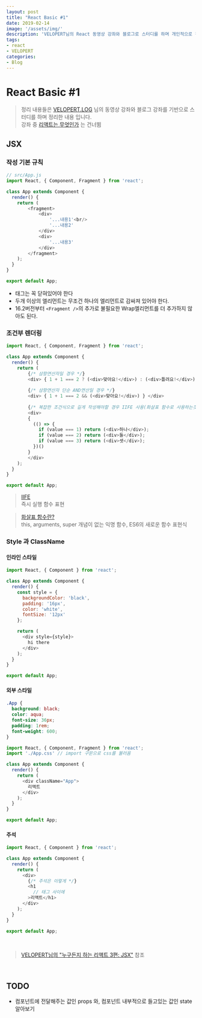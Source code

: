 ```yaml
---
layout: post
title: "React Basic #1"
date: 2019-02-14
image: '/assets/img/'
description: 'VELOPERT님의 React 동영상 강좌와 블로그로 스터디를 하며 개인적으로 정리한 포스트'
tags:
- react
- VELOPERT
categories:
- Blog
---
```


# React Basic #1  
> 정리 내용들은 [VELOPERT.LOG](https://velopert.com/reactjs-tutorials) 님의 동영상 강좌와 블로그 강좌를 기반으로 스터디를 하며 정리한 내용 입니다.  
> 강좌 중 [리액트는 무엇인가](https://velopert.com/3612) 는 건너뜀

## JSX

### 작성 기본 규칙
```javascript
// src/App.js
import React, { Component, Fragment } from 'react';

class App extends Component {
  render() {
    return (
        <fragment>        
            <div>
                '...내용1'<br/>
                '...내용2'
            </div>
            <div>
                '...내용3'
            </div>
        </fragment>
    );
  }
}

export default App;
```
* 태그는 꼭 닫혀있어야 한다
* 두개 이상의 엘리먼트는 무조건 하나의 엘리먼트로 감싸져 있어야 한다.
* 16.2버전부터 `<Fragment />`의 추가로 불필요한 Wrap엘리먼트를 더 추가하지 않아도 된다. 

### 조건부 렌더링
```javascript
import React, { Component, Fragment } from 'react';

class App extends Component {
  render() {
    return (
        {/* 삼항연산자일 경우 */}
        <div> { 1 + 1 === 2 ? (<div>맞아요!</div>) : (<div>틀려요!</div>) } </div>
        
        {/* 삼항연산자 단순 AND연산일 경우 */}
        <div> { 1 + 1 === 2 && (<div>맞아요!</div>) } </div>
        
        {/* 복잡한 조건식으로 길게 작성해야할 경우 IIFE 사용(화살표 함수로 사용하는것이 좋음)  */}
        <div>
        {
          (() => {
            if (value === 1) return (<div>하나</div>);
            if (value === 2) return (<div>둘</div>);
            if (value === 3) return (<div>셋</div>);
          })()
        }
        </div>
    );
  }
}

export default App;
```
> [IIFE](https://developer.mozilla.org/ko/docs/Glossary/IIFE)  
> 즉시 실행 함수 표현

> [화살표 함수란?](https://developer.mozilla.org/ko/docs/Web/JavaScript/Reference/Functions/%EC%95%A0%EB%A1%9C%EC%9A%B0_%ED%8E%91%EC%85%98)   
> this, arguments, super 개념이 없는 익명 함수, ES6의 새로운 함수 표현식

### Style 과 ClassName

#### 인라인 스타일
```javascript
import React, { Component } from 'react';

class App extends Component {
  render() {
    const style = {
      backgroundColor: 'black',
      padding: '16px',
      color: 'white',
      fontSize: '12px'
    };

    return (
      <div style={style}>
        hi there
      </div>
    );
  }
}

export default App;
```

#### 외부 스타일
```css
.App {
  background: black;
  color: aqua;
  font-size: 36px;
  padding: 1rem;
  font-weight: 600;
}
```

```javascript
import React, { Component, Fragment } from 'react';
import './App.css' // import 구문으로 css를 불러옴

class App extends Component {
  render() {
    return (
      <div className="App">
        리액트
      </div>
    );
  }
}

export default App;
```

#### 주석
```javascript
import React, { Component } from 'react';

class App extends Component {
  render() {
    return (
      <div>
        {/* 주석은 이렇게 */}
        <h1
          // 태그 사이에
        >리액트</h1>
      </div>
    );
  }
}

export default App;
```
&nbsp;
> [VELOPERT님의 "누구든지 하는 리액트 3편: JSX"](https://velopert.com/3626) 참조

&nbsp;

## TODO
* 컴포넌트에 전달해주는 값인 props 와, 컴포넌트 내부적으로 들고있는 값인 state 알아보기